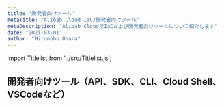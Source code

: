 ```yaml
---
title: "開発者向けツール"
metaTitle: "Alibab Cloud IaC/開発者向けツール"
metaDescription: "Alibab CloudでIaCおよび開発者向けツールについて紹介します"
date: "2021-03-01"
author: "Hironobu Ohara"
---
```


import Titlelist from '../src/Titlelist.js';

## 開発者向けツール（API、SDK、CLI、Cloud Shell、VSCodeなど）


<Titlelist 
    metaTitle="Alibab Cloud CLI"
    metaDescription="Alibab Cloud ossutilについて紹介します"
    url="https://sbcloud.github.io/help/developer-tools/DEVTOOL_001_Alibaba_Cloud_CLI"
    imageurl="https://raw.githubusercontent.com/sbcloud/help/master/content/developer-tools/developer-tools_images_01/29_docker_cli_config_01.png"
    date="2021/06/25"
    author="Nancy"
/>

<Titlelist 
    metaTitle="Cloud Shell"
    metaDescription="Alibab Cloud Cloud Shellについて紹介します"
    url="https://sbcloud.github.io/help/developer-tools/DEVTOOL_002_Cloud_Shell"
    imageurl="https://raw.githubusercontent.com/sbcloud/help/master/content/developer-tools/developer-tools_images_02/00_overview.png"
    date="2021/06/25"
    author="Nancy"
/>



<Titlelist 
    metaTitle="OpenAPI Explorer"
    metaDescription="Alibab Cloud OpenAPI Explorerについて紹介します"
    url="https://sbcloud.github.io/help/developer-tools/DEVTOOL_003_OpenAPI_Explorer"
    imageurl="https://raw.githubusercontent.com/sbcloud/help/master/content/developer-tools/developer-tools_images_03/00_overview.png"
    date="2021/06/25"
    author="Nancy"
/>



<Titlelist 
    metaTitle="ossutil"
    metaDescription="Alibab Cloud ossutilについて紹介します"
    url="https://sbcloud.github.io/help/developer-tools/DEVTOOL_004_ossutil"
    imageurl="https://raw.githubusercontent.com/sbcloud/help/master/content/developer-tools/developer-tools_images_04/23_Linux_download_file_02.png"
    date="2021/06/25"
    author="Nancy"
/>



<Titlelist 
    metaTitle="OSSImport"
    metaDescription="Alibab Cloud OSSImportについて紹介します"
    url="https://sbcloud.github.io/help/developer-tools/DEVTOOL_005_ossimport"
    imageurl="https://raw.githubusercontent.com/sbcloud/help/master/content/developer-tools/developer-tools_images_05/10-Run_OSSImport_01.png"
    date="2021/06/25"
    author="Nancy"
/>


<Titlelist 
    metaTitle="MaxCompute Tunnel"
    metaDescription="Alibab Cloud MaxCompute client(odpscmd) Tunnelについて紹介します"
    url="https://sbcloud.github.io/help/developer-tools/DEVTOOL_006_Tunnel"
    imageurl="https://raw.githubusercontent.com/sbcloud/help/master/content/developer-tools/developer-tools_images_06/04_run_odpscmd_02.png"
    date="2021/06/25"
    author="Nancy"
/>

<Titlelist 
    metaTitle="Aliyun Serverless VSCode Extension"
    metaDescription="Aliyun Serverless VSCode Extensionについて紹介します"
    url="https://sbcloud.github.io/help/developer-tools/DEVTOOL_007_aliyun_serverless_for_Visual_Studio_Code"
    imageurl="https://raw.githubusercontent.com/sbcloud/help/master/content/developer-tools/developer-tools_images_07/13_run_remote_function_02.png"
    date="2021/06/25"
    author="Nancy"
/>




